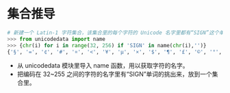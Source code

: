 
# 集合推导



```py
# 新建一个 Latin-1 字符集合，该集合里的每个字符的 Unicode 名字里都有“SIGN”这个单词
>>> from unicodedata import name
>>> {chr(i) for i in range(32, 256) if 'SIGN' in name(chr(i),'')}
{'§', '=', '¢', '#', '¤', '<', '¥', 'μ', '×', '$', '¶', '£', '©', '°', '+', '÷', '±', '>', '¬', '®', '%'}
```
* 从 unicodedata 模块里导入 name 函数，用以获取字符的名字。
* 把编码在 32~255 之间的字符的名字里有“SIGN”单词的挑出来，放到一个集合里。

